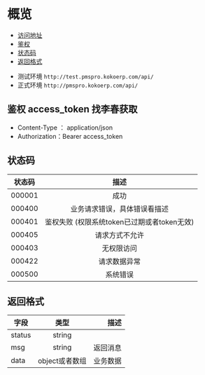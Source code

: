 # 概览


- [访问地址](#访问地址)
- [鉴权](#鉴权)
- [状态码](#状态码)
- [返回格式](#返回格式)

<a name="访问地址"></a>
- 测试环境 `http://test.pmspro.kokoerp.com/api/`
- 正式环境 `http://pmspro.kokoerp.com/api/`



<a name="鉴权"></a>
## 鉴权  access_token 找李春获取
- Content-Type ： application/json
- Authorization：Bearer access_token



<a name="状态码"></a>
## 状态码


| 状态码|描述|
|:----------:|:-------------:|
| 000001 | 成功 |
| 000400 | 业务请求错误，具体错误看描述|
| 000401 | 鉴权失败 (权限系统token已过期或者token无效) |
| 000405 | 请求方式不允许|
| 000403 | 无权限访问|
| 000422 | 请求数据异常 |
| 000500 | 系统错误 |

<a name="返回格式"></a>
## 返回格式

| 字段   |      类型      |  描述 |
|----------|:-------------:|------:|
| status | string |  |
| msg|    string   |   返回消息 |
| data |  object或者数组 |    业务数据 |


